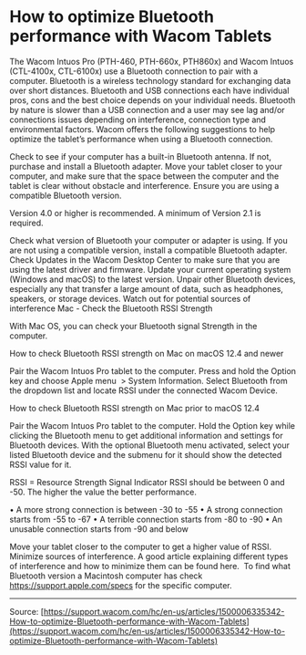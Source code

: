 # How to optimize Bluetooth performance with Wacom Tablets

The Wacom Intuos Pro (PTH-460, PTH-660x, PTH860x) and Wacom Intuos (CTL-4100x, CTL-6100x) use a Bluetooth connection to pair with a computer. Bluetooth is a wireless technology standard for exchanging data over short distances. Bluetooth and USB connections each have individual pros, cons and the best choice depends on your individual needs. Bluetooth by nature is slower than a USB connection and a user may see lag and/or connections issues depending on interference, connection type and environmental factors.
Wacom offers the following suggestions to help optimize the tablet’s performance when using a Bluetooth connection.

Check to see if your computer has a built-in Bluetooth antenna. If not, purchase and install a Bluetooth adapter.
Move your tablet closer to your computer, and make sure that the space between the computer and the tablet is clear without obstacle and interference.
Ensure you are using a compatible Bluetooth version. 

Version 4.0 or higher is recommended.
A minimum of Version 2.1 is required.


Check what version of Bluetooth your computer or adapter is using. If you are not using a compatible version, install a compatible Bluetooth adapter.
Check Updates in the Wacom Desktop Center to make sure that you are using the latest driver and firmware.
Update your current operating system (Windows and macOS) to the latest version.
Unpair other Bluetooth devices, especially any that transfer a large amount of data, such as headphones, speakers, or storage devices.
Watch out for potential sources of interference
Mac - Check the Bluetooth RSSI Strength

With Mac OS, you can check your Bluetooth signal Strength in the computer. 



How to check Bluetooth RSSI strength on Mac on macOS 12.4 and newer

Pair the Wacom Intuos Pro tablet to the computer.
Press and hold the Option key and choose Apple menu  > System Information.
Select Bluetooth from the dropdown list and locate RSSI under the connected Wacom Device.



How to check Bluetooth RSSI strength on Mac prior to macOS 12.4


Pair the Wacom Intuos Pro tablet to the computer.
Hold the Option key while clicking the Bluetooth menu to get additional information and settings for Bluetooth devices.
With the optional Bluetooth menu activated, select your listed Bluetooth device and the submenu for it should show the detected RSSI value for it.

RSSI = Resource Strength Signal Indicator
RSSI should be between 0 and -50. The higher the value the better performance.

• A more strong connection is between -30 to -55
• A strong connection starts from -55 to -67
• A terrible connection starts from -80 to -90
• An unusable connection starts from -90 and below








Move your tablet closer to the computer to get a higher value of RSSI.
Minimize sources of interference. A good article explaining different types of interference and how to minimize them can be found here. 
To find what Bluetooth version a Macintosh computer has check https://support.apple.com/specs for the specific computer.

---
Source: [https://support.wacom.com/hc/en-us/articles/1500006335342-How-to-optimize-Bluetooth-performance-with-Wacom-Tablets](https://support.wacom.com/hc/en-us/articles/1500006335342-How-to-optimize-Bluetooth-performance-with-Wacom-Tablets)
